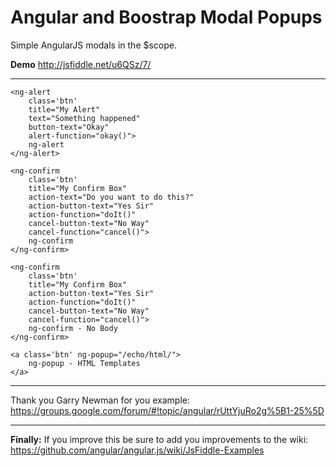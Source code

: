 Angular and Boostrap Modal Popups
================

Simple AngularJS modals in the $scope.

**Demo** http://jsfiddle.net/u6QSz/7/

* * *
  
    <ng-alert 
        class='btn' 
        title="My Alert" 
        text="Something happened" 
        button-text="Okay" 
        alert-function="okay()">
        ng-alert
    </ng-alert>
  
    <ng-confirm 
        class='btn' 
        title="My Confirm Box" 
        action-text="Do you want to do this?" 
        action-button-text="Yes Sir" 
        action-function="doIt()" 
        cancel-button-text="No Way" 
        cancel-function="cancel()">
        ng-confirm
    </ng-confirm>
  
    <ng-confirm 
        class='btn' 
        title="My Confirm Box" 
        action-button-text="Yes Sir" 
        action-function="doIt()" 
        cancel-button-text="No Way" 
        cancel-function="cancel()">
        ng-confirm - No Body
    </ng-confirm>
  
    <a class='btn' ng-popup="/echo/html/">
        ng-popup - HTML Templates
    </a>

* * *

Thank you Garry Newman for you example: https://groups.google.com/forum/#!topic/angular/rUttYjuRo2g%5B1-25%5D 

* * *

**Finally:** If you improve this be sure to add you improvements to the wiki: https://github.com/angular/angular.js/wiki/JsFiddle-Examples
